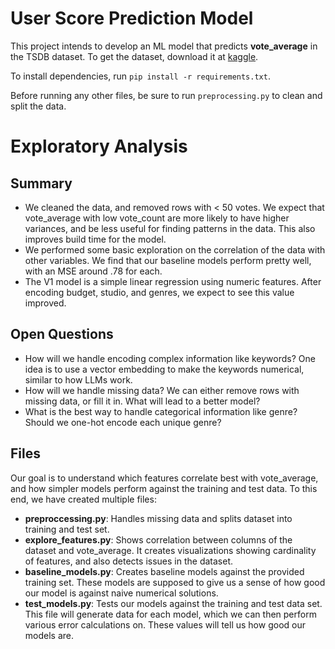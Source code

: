# User Score Prediction Model

This project intends to develop an ML model that predicts **vote_average** in the TSDB 
dataset. To get the dataset, download it at 
[kaggle](https://www.kaggle.com/datasets/asaniczka/tmdb-movies-dataset-2023-930k-movies?resource=download).

To install dependencies, run `pip install -r requirements.txt`.

Before running any other files, be sure to run `preprocessing.py` to clean and split the data.

# Exploratory Analysis

## Summary

- We cleaned the data, and removed rows with < 50 votes. We expect that vote_average with low vote_count
are more likely to have higher variances, and be less useful for finding patterns in the data. This also
improves build time for the model.
- We performed some basic exploration on the correlation of the data with other variables. We find that our baseline
models perform pretty well, with an MSE around .78 for each.
- The V1 model is a simple linear regression using numeric features. After encoding budget, studio, and genres, 
we expect to see this value improved.


## Open Questions
- How will we handle encoding complex information like keywords? One idea is to use a vector
embedding to make the keywords numerical, similar to how LLMs work.
- How will we handle missing data? We can either remove rows with missing data, or fill it in. 
What will lead to a better model?
- What is the best way to handle categorical information like genre? Should we one-hot encode 
each unique genre?

## Files

Our goal is to understand which features correlate best with vote_average, and
how simpler models perform against the training and test data. To this end,
we have created multiple files:
- **preproccessing.py**: Handles missing data and splits dataset into training and test set.
- **explore_features.py**: Shows correlation between columns of the dataset and vote_average.
  It creates visualizations showing cardinality of features, and also detects issues
  in the dataset.
- **baseline_models.py**: Creates baseline models against the provided training set. These
  models are supposed to give us a sense of how good our model is against naive numerical
  solutions.
- **test_models.py**: Tests our models against the training and test data set. This file will
  generate data for each model, which we can then perform various error calculations on. These
  values will tell us how good our models are.
